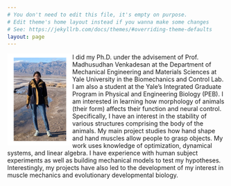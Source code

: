```yaml
---
# You don't need to edit this file, it's empty on purpose.
# Edit theme's home layout instead if you wanna make some changes
# See: https://jekyllrb.com/docs/themes/#overriding-theme-defaults
layout: page
---
```

<!-- Life conundrum 1: I am a graduate student who wishes that graduate school never ended. 

<!-- Life conundrum 2: I find both mathematical equations and biological experiments beautiful.  --> 

<!-- “It is not necessary to accept everything as true, one must only accept it as necessary” -->

<img style="float: left;" src="images/photo.png" width="150">

I did my Ph.D. under the advisement of Prof. Madhusudhan Venkadesan at the Department of Mechanical Engineering and Materials Sciences at Yale University in the Biomechanics and Control Lab. I am also a student at the Yale’s Integrated Graduate Program in Physical and Engineering Biology (PEB). I am interested in learning how morphology of animals (their form) affects their function and neural control. Specifically, I have an interest in the stability of various structures comprising the body of the animals. My main project studies how hand shape and hand muscles allow people to grasp objects. My work uses knowledge of optimization, dynamical systems, and linear algebra. I have experience with human subject experiments as well as building mechanical models to test my hypotheses. Interestingly, my projects have also led to the development of my interest in muscle mechanics and evolutionary developmental biology.

<!-- [Other website](https://campuspress.yale.edu/nsharma/) -->
